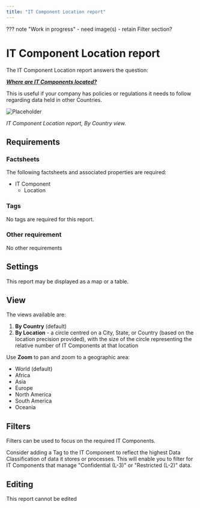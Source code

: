 ```yaml
---
title: "IT Component Location report"
---
```


??? note "Work in progress"
    - need image(s)
    - retain Filter section?

# IT Component Location report

The IT Component Location report answers the question:

***[Where are IT Components located?](../questions.md#it-components)***

This is useful if your company has policies or regulations it needs to follow regarding data held in other Countries.

![Placeholder](https://dummyimage.com/800x450/eee/aaa)

*IT Component Location report, By Country view.*

## Requirements

### Factsheets

The following factsheets and associated properties are required:

- IT Component
    - Location

### Tags 

No tags are required for this report.

### Other requirement

No other requirements

## Settings

This report may be displayed as a map or a table. 

## View

The views available are: 

1. **By Country** (default)
2. **By Location** - a circle centred on a City, State, or Country (based on the location precision provided), with the size of the circle representing the relative number of IT Components at that location

Use **Zoom** to pan and zoom to a geographic area:

- World (default)
- Africa
- Asia
- Europe
- North America
- South America
- Oceania


## Filters

Filters can be used to focus on the required IT Components.

Consider adding a Tag to the IT Component to reflect the highest Data Classification of data it stores or processes. This will enable you to filter for IT Components that manage "Confidential&nbsp;(L-3)" or "Restricted&nbsp;(L-2)" data.

## Editing

This report cannot be edited
